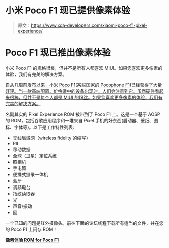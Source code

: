 # 小米 Poco F1 现已提供像素体验

> 原文：<https://www.xda-developers.com/xiaomi-poco-f1-pixel-experience/>

# Poco F1 现已推出像素体验

小米 Poco F1 的规格很棒，但并不是所有人都喜欢 MIUI。如果您喜欢更多像素的体验，我们有完美的解决方案。

自从几周前[发布以来，小米 Poco F1(某些国家的 Pocophone F1)已经获得了大量好评。当一款高端配置、价格适中的设备出现时，人们会注意到它。虽然硬件看起来很棒，但并不是每个人都是 MIUI 的粉丝。如果您喜欢更多像素的体验，我们有完美的解决方案。](https://www.xda-developers.com/xiaomi-pocophone-f1-launches-globally/)

名副其实的 Pixel Experience ROM 被带到了 Poco F1 上。这是一个基于 AOSP 的 ROM，包括谷歌应用程序和一堆来自 Pixel 手机的好东西(启动器、壁纸、图标、字体等)。以下是工作特性列表:

*   无线局域网（wireless fidelity 的缩写）
*   RIL
*   移动数据
*   全球（卫星）定位系统
*   照相机
*   手电筒
*   便携式摄录一体机
*   蓝牙
*   调频电台
*   指纹读取器
*   光
*   声音/振动
*   回

一个已知的问题是红外摄像头。前往下面的论坛线程下载所有适当的文件，并在您的 Poco F1 上闪存 ROM！

[**像素体验 ROM for Poco F1**](https://forum.xda-developers.com/poco-f1/development/rom-t3847565)